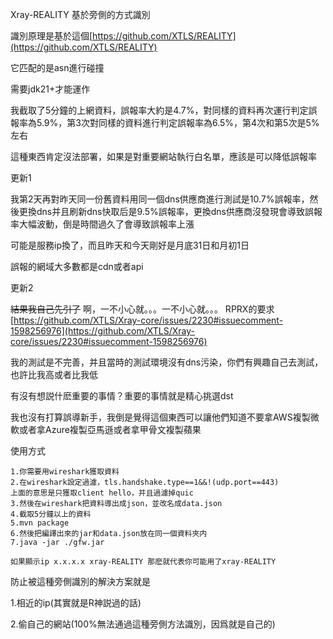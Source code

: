 Xray-REALITY 基於旁側的方式識別

識別原理是基於這個[https://github.com/XTLS/REALITY](https://github.com/XTLS/REALITY)

它匹配的是asn進行碰撞

需要jdk21+才能運作

我截取了5分鐘的上網資料，誤報率大約是4.7%，對同樣的資料再次運行判定誤報率為5.9%，第3次對同樣的資料進行判定誤報率為6.5%，第4次和第5次是5%左右

這種東西肯定沒法部署，如果是對重要網站執行白名單，應該是可以降低誤報率

更新1

我第2天再對昨天同一份舊資料用同一個dns供應商進行測試是10.7%誤報率，然後更換dns并且刷新dns快取后是9.5%誤報率，更換dns供應商沒發現會導致誤報率大幅波動，倒是時間過久了會導致誤報率上漲

可能是服務ip換了，而且昨天和今天剛好是月底31日和月初1日

誤報的網域大多數都是cdn或者api

更新2

~~結果我自己先引了~~ 啊，一不小心就。。。一不小心就。。。
RPRX的要求[https://github.com/XTLS/Xray-core/issues/2230#issuecomment-1598256976](https://github.com/XTLS/Xray-core/issues/2230#issuecomment-1598256976)

我的測試是不完善，并且當時的測試環境沒有dns污染，你們有興趣自己去測試，也許比我高或者比我低

有沒有想説什麽重要的事情？重要的事情就是精心挑選dst

我也沒有打算誤導新手，我倒是覺得這個東西可以讓他們知道不要拿AWS複製微軟或者拿Azure複製亞馬遜或者拿甲骨文複製蘋果


使用方式
```
1.你需要用wireshark獲取資料
2.在wireshark設定過濾，tls.handshake.type==1&&!(udp.port==443)
上面的意思是只獲取client hello，并且過濾掉quic
3.然後在wireshark把資料導出成json，並改名成data.json
4.截取5分鐘以上的資料
5.mvn package
6.然後把編譯出來的jar和data.json放在同一個資料夾内
7.java -jar ./gfw.jar

如果顯示ip x.x.x.x xray-REALITY 那麽就代表你可能用了xray-REALITY
```

防止被這種旁側識別的解決方案就是

1.相近的ip(其實就是R神説過的話)

2.偷自己的網站(100%無法通過這種旁側方法識別，因爲就是自己的)
